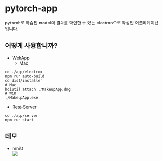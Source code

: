 # pytorch-app
pytorch로 학습된 model의 결과를 확인할 수 있는 electron으로 작성된 어플리케이션 입니다.
<!-- # Makeup
front-end application that showing face about before / after makeup.

## "Makeup" 은 무엇입니까?
사람 이미지의 메이크업 전 / 후 를 보여주는 어플리케이션 입니다.
백엔드에는 미리 학습된 makeup model을 가지고 py-torch / tfjs를 통해 결과 이미지를 얻어내고
프론트엔드에서 WebApp 또는 rest-api로 메이크업 전 / 후 이미지를 요청할 수 있습니다.
-->
## 어떻게 사용합니까?
- WebApp
    - Mac
```
cd ./app/electron
npm run auto-build
cd dist/installer
# Mac
hdiutil attach ./MakeupApp.dmg
# Win
./MakeupApp.exe
```
- Rest-Server
```
cd ./app/server
npm run start
```

## 데모
- mnist  
![](https://github.com/keicoon/pytorch-app/blob/master/images/mnist-demo.png)